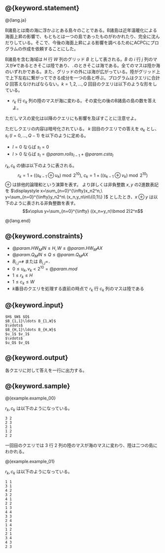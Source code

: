 ## @{keyword.statement}

@{lang.ja}

B諸島とは南の海に浮かぶとある島々のことである。B諸島は近年温暖化による海面上昇の影響で、もともとは一つの島であったものがわかれたり、完全に沈んだりしている。そこで、今後の海面上昇による影響を調べるためにACPCにプログラムの作成を依頼することにした。

B諸島を含む海域は $H$ 行 $W$ 列のグリッド $B$ として表される。$B$ の $i$ 行 $j$ 列のマスが`#`であるときそこは陸であり、`.`のときそこは海である。全てのマスは陸か海のいずれかである。また、グリッドの外には海が広がっている。陸がグリッド上で上下左右に繋がってできる成分を一つの島と呼ぶ。プログラムはクエリに合計 $Q$ 回答えなければならない。$k=1,2,\ldots,Q$ 回目のクエリは以下のような形をしている。

- $r_k$ 行 $c_k$ 列の陸のマスが海に変わる。その変化の後のB諸島の島の数を答えよ。

ただしマスの変化は以降のクエリにも影響を及ぼすことに注意せよ。

ただしクエリの内容は暗号化されている。
$k$ 回目のクエリでの答えを $a_k$ とし、$s_l\ (l=0,\ldots,Q-1)$ を以下のように定める。

- $l=0$ ならば $s_l=0$
- $l>0$ ならば $s_l=@{param.roll}s_{l-1}+@{param.cst}a_l$

$r_k,c_k$ の値は以下のように表される。
$$r_k=1+((s_{k-1}\oplus u_k)\bmod{2^{10}}),\ c_k=1+((s_{k-1}\oplus v_k)\bmod{2^{10}})$$
$\oplus$ は排他的論理和という演算を表す。
より詳しくは非負整数 $x,y$ の2進数表記を $\displaystyle x=\sum_{n=0}^{\infty}x_n2^n,\ y=\sum_{n=0}^{\infty}y_n2^n\ (x_n,y_n\in\\{0,1\\} )$ としたとき、$x\oplus y$ は以下のように表される非負整数を表す。
$$x\oplus y=\sum_{n=0}^{\infty} ((x_n+y_n)\bmod 2)2^n$$

@{lang.end}

## @{keyword.constraints}

- $@{param.HW_MIN} \leq H,W \leq @{param.HW_MAX}$
- $@{param.Q_MIN} \leq Q \leq @{param.Q_MAX}$
- $B_{i,j}=$`#` または $B_{i,j}=$`.`
- $0\le u_k,v_k< 2^{10}=@{param.mod}$
- $1\le r_k \le H$
- $1\le c_k \le W$
- $k$番目のクエリを処理する直前の時点で $r_k$ 行 $c_k$ 列のマスは陸である

## @{keyword.input}

```
$H$ $W$ $Q$
$B_{1,1}\ldots B_{1,W}$
$\vdots$
$B_{H,1}\ldots B_{H,W}$
$u_1$ $v_1$
$\vdots$
$u_Q$ $v_Q$
```

## @{keyword.output}
各クエリに対して答えを一行に出力する。

## @{keyword.sample}

@{example.example_00}

$r_k,c_k$ は以下のようになっている。

```
3 2
2 3
2 1
1 2
2 2
```
一回目のクエリでは $3$ 行 $2$ 列の陸のマスが海のマスに変わり、陸は二つの島にわかれる。

@{example.example_01}

$r_k,c_k$ は以下のようになっている。

```
1 1
3 1
4 2
3 2
4 1
2 2
1 3
4 4
3 3
2 4
1 4
1 2
2 1
3 4
4 3
2 3
```